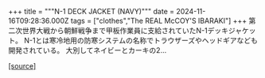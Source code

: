 +++
title = """N-1 DECK JACKET (NAVY)"""
date = 2024-11-16T09:28:36.000Z
tags = ["clothes","The REAL McCOY'S IBARAKI"]
+++
第二次世界大戦から朝鮮戦争まで甲板作業員に支給されていたN-1デッキジャケット。 N-1とは寒冷地用の防寒システムの名称でトラウザーズやヘッドギアなども開発されている。 大別してネイビーとカーキの2...

[[source]](https://the-realmccoys.ocnk.net/product/1238)

